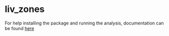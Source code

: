 # liv_zones

For help installing the package and running the analysis, documentation can be found [here](https://ahillsley.github.io/liv_zones/)
